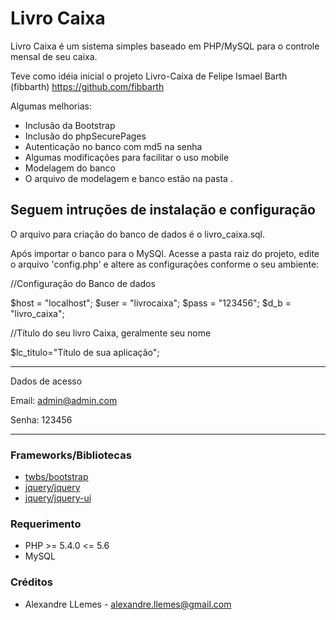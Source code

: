 # Livro Caixa 

Livro Caixa é um sistema simples baseado em PHP/MySQL para o controle mensal de seu caixa.

Teve como idéia inicial o projeto Livro-Caixa de Felipe Ismael Barth (fibbarth)
https://github.com/fibbarth

Algumas melhorias:
* Inclusão da Bootstrap
* Inclusão do phpSecurePages
* Autenticação no banco com md5 na senha
* Algumas modificações para facilitar o uso mobile
* Modelagem do banco
* O arquivo de modelagem e banco estão na pasta <Instalar>.


﻿Seguem intruções de instalação e configuração
---------------------------------------

O arquivo para criação do banco de dados é o livro_caixa.sql. 

Após importar o banco para o MySQl.
Acesse a pasta raiz do projeto, edite o arquivo 'config.php' e altere as configurações conforme o seu ambiente:

//Configuração do Banco de dados

$host = "localhost";
$user = "livrocaixa";
$pass = "123456";
$d_b = "livro_caixa";

//Título do seu livro Caixa, geralmente seu nome

$lc_titulo="Título de sua aplicação";


---------------------------------------

Dados de acesso

Email: admin@admin.com

Senha: 123456

---------------------------------------


### Frameworks/Bibliotecas
* [twbs/bootstrap](https://github.com/twbs/bootstrap) 
* [jquery/jquery](https://github.com/jquery/jquery) 
* [jquery/jquery-ui](https://github.com/jquery/jquery-ui) 

### Requerimento
* PHP >= 5.4.0 <= 5.6
* MySQL

### Créditos
* Alexandre LLemes - alexandre.llemes@gmail.com

